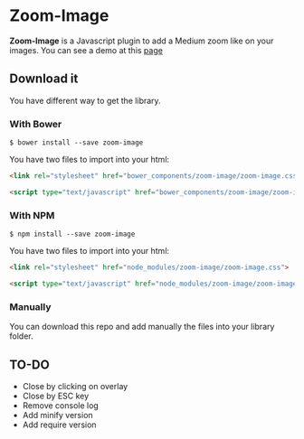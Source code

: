 # Zoom-Image
**Zoom-Image** is a Javascript plugin to add a Medium zoom like on your images.
You can see a demo at this [page](http://demo.co.fr)

## Download it
You have different way to get the library.

### With Bower

```shell
$ bower install --save zoom-image
```

You have two files to import into your html:

```html
<link rel="stylesheet" href="bower_components/zoom-image/zoom-image.css">
```

```html
<script type="text/javascript" href="bower_components/zoom-image/zoom-image.js"></script>
```

### With NPM

```shell
$ npm install --save zoom-image
```

You have two files to import into your html:

```html
<link rel="stylesheet" href="node_modules/zoom-image/zoom-image.css">
```

```html
<script type="text/javascript" href="node_modules/zoom-image/zoom-image.js"></script>
```

### Manually
You can download this repo and add manually the files into your library folder.

## TO-DO
* Close by clicking on overlay
* Close by ESC key
* Remove console log
* Add minify version
* Add require version

